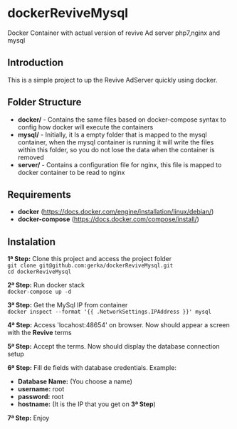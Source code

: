 # dockerReviveMysql
Docker Container with actual version of revive Ad server php7,nginx and mysql

## Introduction
This is a simple project to up  the Revive AdServer quickly using docker.

## Folder Structure
- **docker/** - Contains the same files based on docker-compose syntax to config how docker will execute the containers
- **mysql/** - Initially, it Is a empty folder that is mapped to the mysql container, when the mysql container is running it will write the files within this folder, so you do not lose the data when the container is removed
- **server/** - Contains a configuration file for nginx, this file is mapped to docker container to be read to nginx

## Requirements  
- **docker** (https://docs.docker.com/engine/installation/linux/debian/)  
- **docker-compose** (https://docs.docker.com/compose/install/)  

## Instalation
**1ª Step:** Clone this project and access the project folder  
`git clone git@github.com:gerka/dockerReviveMysql.git`  
`cd dockerReviveMysql`     

**2ª Step:** Run docker stack  
`docker-compose up -d`

**3ª Step:** Get the MySql IP from container  
`docker inspect --format '{{ .NetworkSettings.IPAddress }}' mysql`

**4ª Step:** Access 'locahost:48654' on browser. Now should appear a screen with the **Revive** terms

**5ª Step:** Accept the terms. Now should display the database connection setup

**6ª Step:** Fill de fields with database credentials. Example:  
- **Database Name:** (You choose a name)  
- **username:** root  
- **password:** root  
- **hostname:** (It is the IP that you get on **3ª Step**)  

**7ª Step:** Enjoy
